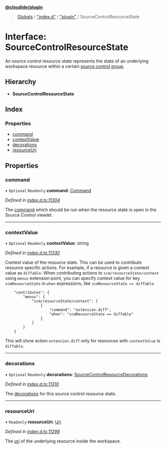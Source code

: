 **[@cloudide/plugin](../README.md)**

> [Globals](../README.md) / ["index.d"](../modules/_index_d_.md) / ["plugin"](../modules/_index_d_._plugin_.md) / SourceControlResourceState

# Interface: SourceControlResourceState

An source control resource state represents the state of an underlying workspace
resource within a certain [source control group](#SourceControlResourceGroup).

## Hierarchy

* **SourceControlResourceState**

## Index

### Properties

* [command](_index_d_._plugin_.sourcecontrolresourcestate.md#command)
* [contextValue](_index_d_._plugin_.sourcecontrolresourcestate.md#contextvalue)
* [decorations](_index_d_._plugin_.sourcecontrolresourcestate.md#decorations)
* [resourceUri](_index_d_._plugin_.sourcecontrolresourcestate.md#resourceuri)

## Properties

### command

• `Optional` `Readonly` **command**: [Command](_index_d_._plugin_.command.md)

*Defined in [index.d.ts:11304](https://github.com/shuyaqian/cloudide-plugin-api/blob/57a3a2a/index.d.ts#L11304)*

The [command](#Command) which should be run when the resource
state is open in the Source Control viewlet.

___

### contextValue

• `Optional` `Readonly` **contextValue**: string

*Defined in [index.d.ts:11330](https://github.com/shuyaqian/cloudide-plugin-api/blob/57a3a2a/index.d.ts#L11330)*

Context value of the resource state. This can be used to contribute resource specific actions.
For example, if a resource is given a context value as `diffable`. When contributing actions to `scm/resourceState/context`
using `menus` extension point, you can specify context value for key `scmResourceState` in `when` expressions, like `scmResourceState == diffable`.
```
	"contributes": {
		"menus": {
			"scm/resourceState/context": [
				{
					"command": "extension.diff",
					"when": "scmResourceState == diffable"
				}
			]
		}
	}
```
This will show action `extension.diff` only for resources with `contextValue` is `diffable`.

___

### decorations

• `Optional` `Readonly` **decorations**: [SourceControlResourceDecorations](_index_d_._plugin_.sourcecontrolresourcedecorations.md)

*Defined in [index.d.ts:11310](https://github.com/shuyaqian/cloudide-plugin-api/blob/57a3a2a/index.d.ts#L11310)*

The [decorations](#SourceControlResourceDecorations) for this source control
resource state.

___

### resourceUri

• `Readonly` **resourceUri**: [Uri](../classes/_index_d_._plugin_.uri.md)

*Defined in [index.d.ts:11298](https://github.com/shuyaqian/cloudide-plugin-api/blob/57a3a2a/index.d.ts#L11298)*

The [uri](#Uri) of the underlying resource inside the workspace.
